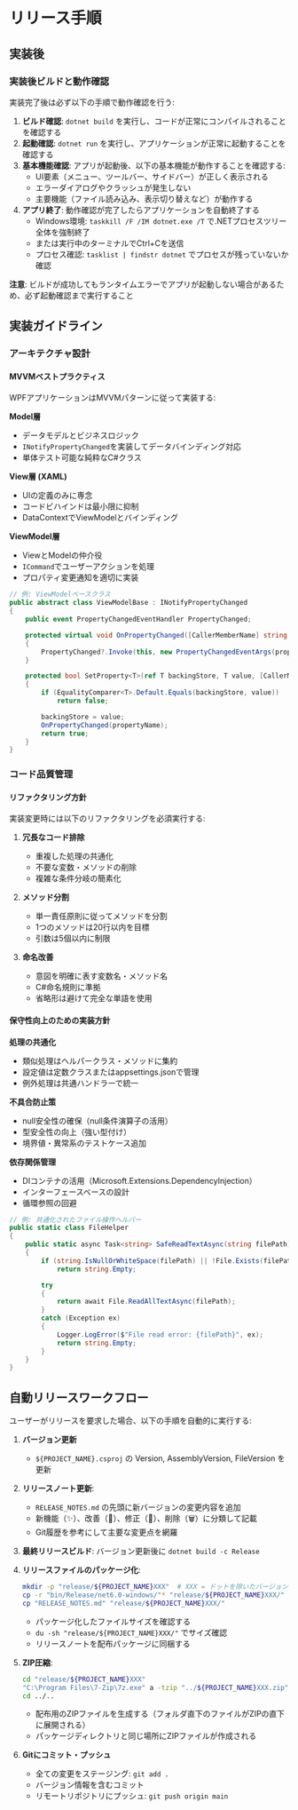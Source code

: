 # リリース手順

## 実装後

### 実装後ビルドと動作確認

実装完了後は必ず以下の手順で動作確認を行う:

1. **ビルド確認**: `dotnet build` を実行し、コードが正常にコンパイルされることを確認する
2. **起動確認**: `dotnet run` を実行し、アプリケーションが正常に起動することを確認する
3. **基本機能確認**: アプリが起動後、以下の基本機能が動作することを確認する:
   * UI要素（メニュー、ツールバー、サイドバー）が正しく表示される
   * エラーダイアログやクラッシュが発生しない
   * 主要機能（ファイル読み込み、表示切り替えなど）が動作する
4. **アプリ終了**: 動作確認が完了したらアプリケーションを自動終了する
   * Windows環境: `taskkill /F /IM dotnet.exe /T` で.NETプロセスツリー全体を強制終了
   * または実行中のターミナルでCtrl+Cを送信
   * プロセス確認: `tasklist | findstr dotnet` でプロセスが残っていないか確認

**注意**: ビルドが成功してもランタイムエラーでアプリが起動しない場合があるため、必ず起動確認まで実行すること

## 実装ガイドライン

### アーキテクチャ設計

#### MVVMベストプラクティス

WPFアプリケーションはMVVMパターンに従って実装する:

**Model層**
- データモデルとビジネスロジック
- `INotifyPropertyChanged`を実装してデータバインディング対応
- 単体テスト可能な純粋なC#クラス

**View層 (XAML)**
- UIの定義のみに専念
- コードビハインドは最小限に抑制
- DataContextでViewModelとバインディング

**ViewModel層**
- ViewとModelの仲介役
- `ICommand`でユーザーアクションを処理
- プロパティ変更通知を適切に実装

```csharp
// 例: ViewModelベースクラス
public abstract class ViewModelBase : INotifyPropertyChanged
{
    public event PropertyChangedEventHandler PropertyChanged;

    protected virtual void OnPropertyChanged([CallerMemberName] string propertyName = null)
    {
        PropertyChanged?.Invoke(this, new PropertyChangedEventArgs(propertyName));
    }

    protected bool SetProperty<T>(ref T backingStore, T value, [CallerMemberName] string propertyName = null)
    {
        if (EqualityComparer<T>.Default.Equals(backingStore, value))
            return false;

        backingStore = value;
        OnPropertyChanged(propertyName);
        return true;
    }
}
```

### コード品質管理

#### リファクタリング方針

実装変更時には以下のリファクタリングを必須実行する:

1. **冗長なコード排除**
   - 重複した処理の共通化
   - 不要な変数・メソッドの削除
   - 複雑な条件分岐の簡素化

2. **メソッド分割**
   - 単一責任原則に従ってメソッドを分割
   - 1つのメソッドは20行以内を目標
   - 引数は5個以内に制限

3. **命名改善**
   - 意図を明確に表す変数名・メソッド名
   - C#命名規則に準拠
   - 省略形は避けて完全な単語を使用

#### 保守性向上のための実装方針

**処理の共通化**
- 類似処理はヘルパークラス・メソッドに集約
- 設定値は定数クラスまたはappsettings.jsonで管理
- 例外処理は共通ハンドラーで統一

**不具合防止策**
- null安全性の確保（null条件演算子の活用）
- 型安全性の向上（強い型付け）
- 境界値・異常系のテストケース追加

**依存関係管理**
- DIコンテナの活用（Microsoft.Extensions.DependencyInjection）
- インターフェースベースの設計
- 循環参照の回避

```csharp
// 例: 共通化されたファイル操作ヘルパー
public static class FileHelper
{
    public static async Task<string> SafeReadTextAsync(string filePath)
    {
        if (string.IsNullOrWhiteSpace(filePath) || !File.Exists(filePath))
            return string.Empty;

        try
        {
            return await File.ReadAllTextAsync(filePath);
        }
        catch (Exception ex)
        {
            Logger.LogError($"File read error: {filePath}", ex);
            return string.Empty;
        }
    }
}
```

## 自動リリースワークフロー

ユーザーがリリースを要求した場合、以下の手順を自動的に実行する:

1. **バージョン更新** 

   * `${PROJECT_NAME}.csproj` の Version, AssemblyVersion, FileVersion を更新

2. **リリースノート更新**:

   * `RELEASE_NOTES.md` の先頭に新バージョンの変更内容を追加
   * 新機能（✨）、改善（🔧）、修正（🐛）、削除（🗑️）に分類して記載
   * Git履歴を参考にして主要な変更点を網羅

3. **最終リリースビルド**: バージョン更新後に `dotnet build -c Release`

4. **リリースファイルのパッケージ化**:

   ```bash
   mkdir -p "release/${PROJECT_NAME}XXX"  # XXX = ドットを除いたバージョン番号
   cp -r "bin/Release/net6.0-windows/"* "release/${PROJECT_NAME}XXX/"
   cp "RELEASE_NOTES.md" "release/${PROJECT_NAME}XXX/"
   ```

   * パッケージ化したファイルサイズを確認する
   * `du -sh "release/${PROJECT_NAME}XXX/"` でサイズ確認
   * リリースノートを配布パッケージに同梱する

5. **ZIP圧縮**:

   ```bash
   cd "release/${PROJECT_NAME}XXX"
   "C:\Program Files\7-Zip\7z.exe" a -tzip "../${PROJECT_NAME}XXX.zip" *
   cd ../..
   ```

   * 配布用のZIPファイルを生成する（フォルダ直下のファイルがZIPの直下に展開される）
   * パッケージディレクトリと同じ場所にZIPファイルが作成される

6. **Gitにコミット・プッシュ**

   * 全ての変更をステージング: `git add .`
   * バージョン情報を含むコミット
   * リモートリポジトリにプッシュ: `git push origin main`
